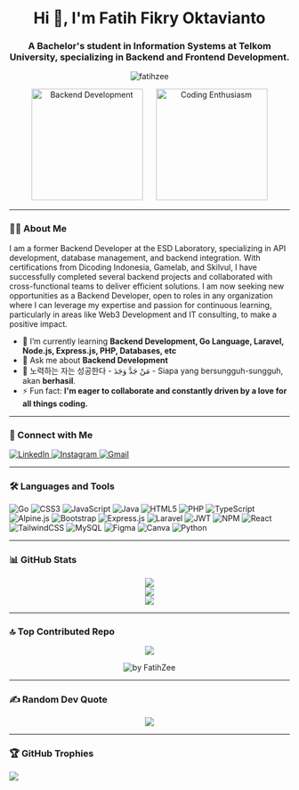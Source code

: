 <h1 align="center">Hi 👋, I'm Fatih Fikry Oktavianto</h1>
<h3 align="center">
  A Bachelor's student in Information Systems at Telkom University, specializing in Backend and Frontend Development.
</h3>

<p align="center">
  <img src="https://komarev.com/ghpvc/?username=fatihzee&label=Profile%20views&color=FF69B4&style=for-the-badge&labelColor=00008B" alt="fatihzee" />
</p>


<p align="center">
  <span style="display: inline-block; margin-right: 10px;">
    <img src="https://media1.tenor.com/m/w5cBfjbwBakAAAAd/rose-apt.gif" alt="Backend Development" height="200"/>
  </span>
  <span style="display: inline-block; margin-left: 10px;">
    <img src="https://media2.giphy.com/media/v1.Y2lkPTc5MGI3NjExbmJyc3VscW5vaDFicXl0YzRjZWN3ZHBtaHZxcG9kYW1uM2ZnZnI2NCZlcD12MV9pbnRlcm5hbF9naWZfYnlfaWQmY3Q9Zw/HSz0R4vZIKMJWg9oko/giphy.gif" alt="Coding Enthusiasm" height="200"/>
  </span>
</p>

---

### 👨‍💻 About Me

I am a former Backend Developer at the ESD Laboratory, specializing in API development, database management, and backend integration. With certifications from Dicoding Indonesia, Gamelab, and Skilvul, I have successfully completed several backend projects and collaborated with cross-functional teams to deliver efficient solutions. I am now seeking new opportunities as a Backend Developer, open to roles in any organization where I can leverage my expertise and passion for continuous learning, particularly in areas like Web3 Development and IT consulting, to make a positive impact.

- 🌱 I’m currently learning **Backend Development, Go Language, Laravel, Node.js, Express.js, PHP, Databases, etc**
- 💬 Ask me about **Backend Development**
- 💪 노력하는 자는 성공한다 - مَنْ جَدَّ وَجَدَ - Siapa yang bersungguh-sungguh, akan **berhasil**.
- ⚡ Fun fact: **I'm eager to collaborate and constantly driven by a love for all things coding.**

---

### 🔗 Connect with Me

<p align="left">
  <a href="https://linkedin.com/in/fatih-fikry-oktavianto" target="_blank">
    <img src="https://img.shields.io/badge/linkedin-%230077B5.svg?&style=for-the-badge&logo=linkedin&logoColor=white" alt="LinkedIn"/>
  </a>
  <a href="https://instagram.com/trustedby_" target="_blank">
    <img src="https://img.shields.io/badge/Instagram-E4405F?style=for-the-badge&logo=instagram&logoColor=white" alt="Instagram"/>
  </a>
  <a href="https://mail.google.com/mail/?view=cm&fs=1&to=viananto1234@gmail.com&su=Halo,%20Fatih%20Fikry%20Oktavianto&body=Hari%20yang%20cerah%20untuk%20mengoding,%20YEAYYY!" target="_blank">
    <img src="https://img.shields.io/badge/gmail-%23D14836.svg?&style=for-the-badge&logo=gmail&logoColor=white" alt="Gmail"/>
  </a>
</p>


---

### 🛠️ Languages and Tools
  
![Go](https://img.shields.io/badge/go-%2300ADD8.svg?style=for-the-badge&logo=go&logoColor=white) ![CSS3](https://img.shields.io/badge/css3-%231572B6.svg?style=for-the-badge&logo=css3&logoColor=white) ![JavaScript](https://img.shields.io/badge/javascript-%23323330.svg?style=for-the-badge&logo=javascript&logoColor=%23F7DF1E) ![Java](https://img.shields.io/badge/java-%23ED8B00.svg?style=for-the-badge&logo=openjdk&logoColor=white) ![HTML5](https://img.shields.io/badge/html5-%23E34F26.svg?style=for-the-badge&logo=html5&logoColor=white) ![PHP](https://img.shields.io/badge/php-%23777BB4.svg?style=for-the-badge&logo=php&logoColor=white) ![TypeScript](https://img.shields.io/badge/typescript-%23007ACC.svg?style=for-the-badge&logo=typescript&logoColor=white) ![Alpine.js](https://img.shields.io/badge/alpinejs-white.svg?style=for-the-badge&logo=alpinedotjs&logoColor=%238BC0D0) ![Bootstrap](https://img.shields.io/badge/bootstrap-%238511FA.svg?style=for-the-badge&logo=bootstrap&logoColor=white) ![Express.js](https://img.shields.io/badge/express.js-%23404d59.svg?style=for-the-badge&logo=express&logoColor=%2361DAFB) ![Laravel](https://img.shields.io/badge/laravel-%23FF2D20.svg?style=for-the-badge&logo=laravel&logoColor=white) ![JWT](https://img.shields.io/badge/JWT-black?style=for-the-badge&logo=JSON%20web%20tokens) ![NPM](https://img.shields.io/badge/NPM-%23CB3837.svg?style=for-the-badge&logo=npm&logoColor=white) ![React](https://img.shields.io/badge/react-%2320232a.svg?style=for-the-badge&logo=react&logoColor=%2361DAFB) ![TailwindCSS](https://img.shields.io/badge/tailwindcss-%2338B2AC.svg?style=for-the-badge&logo=tailwind-css&logoColor=white) ![MySQL](https://img.shields.io/badge/mysql-4479A1.svg?style=for-the-badge&logo=mysql&logoColor=white) ![Figma](https://img.shields.io/badge/figma-%23F24E1E.svg?style=for-the-badge&logo=figma&logoColor=white) ![Canva](https://img.shields.io/badge/Canva-%2300C4CC.svg?style=for-the-badge&logo=Canva&logoColor=white) ![Python](https://img.shields.io/badge/python-3670A0?style=for-the-badge&logo=python&logoColor=ffdd54)

---

### 📊 GitHub Stats

<div align="center">
  <img src="https://github-readme-stats.vercel.app/api?username=FatihZee&theme=ambient_gradient&hide_border=true&show_icons=true" />
  <br>
  <img src="https://github-readme-stats.vercel.app/api/top-langs/?username=FatihZee&theme=ambient_gradient&layout=compact&langs_count=10" />
  <br>
  <img src="https://github-readme-streak-stats.herokuapp.com/?user=FatihZee&theme=ambient_gradient" />
</div>

---

### 🔝 Top Contributed Repo
<div align="center">
  
![](https://github-contributor-stats.vercel.app/api?username=FatihZee&limit=5&theme=ambient_gradient&combine_all_yearly_contributions=true)
</div>

<div align="center">
  <img src="https://github-readme-activity-graph.vercel.app/graph?username=FatihZee&theme=react-dark&area=true&hide_border=true" alt="by FatihZee"/>
</div>

---

### ✍️ Random Dev Quote
<div align="center">
  
![](https://quotes-github-readme.vercel.app/api?type=horizontal&theme=radical)
</div>

---

### 🏆 GitHub Trophies
![](https://github-profile-trophy.vercel.app/?username=FatihZee&theme=radical&no-frame=false&no-bg=true&margin-w=4)
